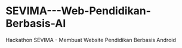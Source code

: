 # SEVIMA---Web-Pendidikan-Berbasis-AI
Hackathon SEVIMA - Membuat Website Pendidikan Berbasis Android
